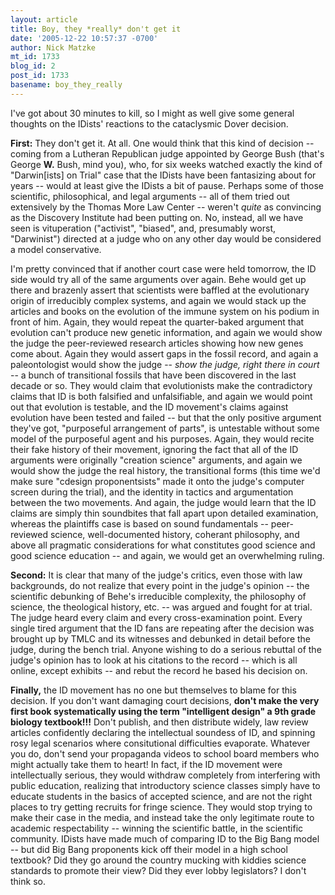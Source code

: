 ```yaml
---
layout: article
title: Boy, they *really* don't get it
date: '2005-12-22 10:57:37 -0700'
author: Nick Matzke
mt_id: 1733
blog_id: 2
post_id: 1733
basename: boy_they_really
---
```

I've got about 30 minutes to kill, so I might as well give some general thoughts on the IDists' reactions to the cataclysmic Dover decision.

**First:** They don't get it.  At all.  One would think that this kind of decision -- coming from a Lutheran Republican judge appointed by George Bush (that's George **W.** Bush, mind you), who, for six weeks watched exactly the kind of "Darwin\[ists\] on Trial" case that the IDists have been fantasizing about for years -- would at least give the IDists a bit of pause.  Perhaps some of those scientific, philosophical, and legal arguments -- all of them tried out extensively by the Thomas More Law Center -- weren't _quite_ as convincing as the Discovery Institute had been putting on.  No, instead, all we have seen is vituperation ("activist", "biased", and, presumably worst, "Darwinist") directed at a judge who on any other day would be considered a model conservative.

I'm pretty convinced that if another court case were held tomorrow, the ID side would try all of the same arguments over again.  Behe would get up there and brazenly assert that scientists were baffled at the evolutionary origin of irreducibly complex systems, and again we would stack up the articles and books on the evolution of the immune system on his podium in front of him.  Again, they would repeat the quarter-baked argument that evolution can't produce new genetic information, and again we would show the judge the peer-reviewed research articles showing how new genes come about.  Again they would assert gaps in the fossil record, and again a paleontologist would show the judge -- _show the judge, right there in court_ -- a bunch of transitional fossils that have been discovered in the last decade or so.  They would claim that evolutionists make the contradictory claims that ID is both falsified and unfalsifiable, and again we would point out that evolution is testable, and the ID movement's claims against evolution have been tested and failed -- but that the only positive argument they've got, "purposeful arrangement of parts", is untestable without some model of the purposeful agent and his purposes.  Again, they would recite their fake history of their movement, ignoring the fact that all of the ID arguments were originally "creation science" arguments, and again we would show the judge the real history, the transitional forms (this time we'd make sure "cdesign proponentsists" made it onto the judge's computer screen during the trial), and the identity in tactics and argumentation between the two movements.  And again, the judge would learn that the ID claims are simply thin soundbites that fall apart upon detailed examination, whereas the plaintiffs case is based on sound fundamentals -- peer-reviewed science, well-documented history, coherant philosophy, and above all pragmatic considerations for what constitutes good science and good science education -- and again, we would get an overwhelming ruling.

**Second:** It is clear that many of the judge's critics, even those with law backgrounds, do not realize that every point in the judge's opinion -- the scientific debunking of Behe's irreducible complexity, the philosophy of science, the theological history, etc. -- was argued and fought for at trial.  The judge heard every claim and every cross-examination point.  Every single tired argument that the ID fans are repeating after the decision was brought up by TMLC and its witnesses and debunked in detail before the judge, during the bench trial.  Anyone wishing to do a serious rebuttal of the judge's opinion has to look at his citations to the record -- which is all online, except exhibits -- and rebut the record he based his decision on.

**Finally,** the ID movement has no one but themselves to blame for this decision.  If you don't want damaging court decisions, **don't make the very first book systematically using the term "intelligent design" a 9th grade biology textbook!!!**  Don't publish, and then distribute widely, law review articles confidently declaring the intellectual soundess of ID, and spinning rosy legal scenarios where consitutional difficulties evaporate.  Whatever you do, don't send your propaganda videos to school board members who might actually take them to heart!  In fact, if the ID movement were intellectually serious, they would withdraw completely from interfering with public education, realizing that introductory science classes simply have to educate students in the basics of accepted science, and are not the right places to try getting recruits for fringe science.  They would stop trying to make their case in the media, and instead take the only legitimate route to academic respectability -- winning the scientific battle, in the scientific community.  IDists have made much of comparing ID to the Big Bang model -- but did Big Bang proponents kick off their model in a high school textbook?  Did they go around the country mucking with kiddies science standards to promote their view?  Did they ever lobby legislators?  I don't think so.
